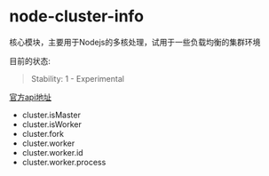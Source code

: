 node-cluster-info
================

核心模块，主要用于Nodejs的多核处理，试用于一些负载均衡的集群环境

目前的状态:

> Stability: 1 - Experimental

[官方api地址](http://nodejs.cn/api/cluster#cluster_cluster_settings)

* cluster.isMaster
* cluster.isWorker
* cluster.fork
* cluster.worker
* cluster.worker.id
* cluster.worker.process




